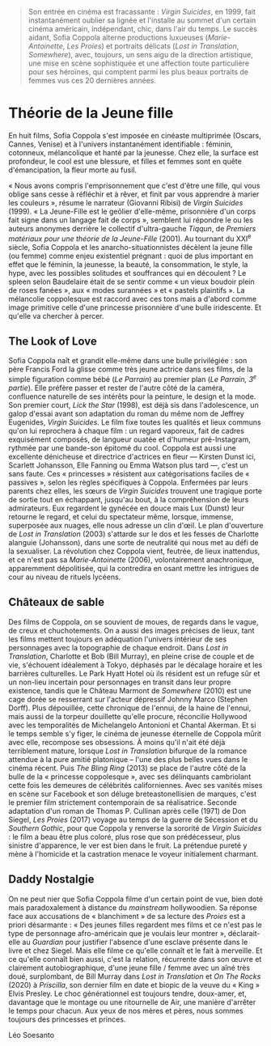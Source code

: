 > Son entrée en cinéma est fracassante : _Virgin Suicides_, en 1999, fait instantanément oublier sa lignée et l'installe au sommet d'un certain cinéma américain, indépendant, chic, dans l'air du temps. Le succès aidant, Sofia Coppola alterne productions luxueuses (_Marie-Antoinette_, _Les Proies_) et portraits délicats (_Lost in Translation_, _Somewhere_), avec, toujours, un sens aigu de la direction artistique, une mise en scène sophistiquée et une affection toute particulière pour ses héroïnes, qui comptent parmi les plus beaux portraits de femmes vus ces 20 dernières années.

# Théorie de la Jeune fille

En huit films, Sofia Coppola s'est imposée en cinéaste multiprimée (Oscars, Cannes, Venise) et à l'univers instantanément identifiable : féminin, cotonneux, mélancolique et hanté par la jeunesse. Chez elle, la surface est profondeur, le cool est une blessure, et filles et femmes sont en quête d'émancipation, la fleur morte au fusil.

« Nous avons compris l'emprisonnement que c'est d'être une fille, qui vous oblige sans cesse à réfléchir et à rêver, et finit par vous apprendre à marier les couleurs », résume le narrateur (Giovanni Ribisi) de _Virgin Suicides_ (1999). « La Jeune-Fille est le geôlier d'elle-même, prisonnière d'un corps fait signe dans un langage fait de corps », semblent lui répondre le ou les auteurs anonymes derrière le collectif d'ultra-gauche _Tiqqun_, de _Premiers matériaux pour une théorie de la Jeune-Fille_ (2001). Au tournant du XXI<sup>e</sup> siècle, Sofia Coppola et les anarcho-situationnistes décèlent la jeune fille (ou femme) comme enjeu existentiel prégnant : quoi de plus important en effet que le féminin, la jeunesse, la beauté, la consommation, le style, la hype, avec les possibles solitudes et souffrances qui en découlent ? Le spleen selon Baudelaire était de se sentir comme « un vieux boudoir plein de roses fanées », aux « modes surannées » et « pastels plaintifs ». La mélancolie coppolesque est raccord avec ces tons mais a d'abord comme image primitive celle d'une princesse prisonnière d'une bulle iridescente. Et qu'elle va chercher à percer.

## The Look of Love

Sofia Coppola naît et grandit elle-même dans une bulle privilégiée : son père Francis Ford la glisse comme très jeune actrice dans ses films, de la simple figuration comme bébé (_Le Parrain_) au premier plan (_Le Parrain, 3<sup>e</sup> partie_). Elle préfère passer et rester de l'autre côté de la caméra, confluence naturelle de ses intérêts pour la peinture, le design et la mode. Son premier court, _Lick the Star_ (1998), est déjà sis dans l'adolescence, un galop d'essai avant son adaptation du roman du même nom de Jeffrey Eugenides, _Virgin Suicides_. Le film fixe toutes les qualités et lieux communs qu'on lui reprochera à chaque film : un regard vaporeux, fait de cadres exquisément composés, de langueur ouatée et d'humeur pré-Instagram, rythmée par une bande-son épitomé du cool. Coppola est aussi une excellente dénicheuse et directrice d'actrices en fleur — Kirsten Dunst ici, Scarlett Johansson, Elle Fanning ou Emma Watson plus tard —, c'est un sans faute. Ces « princesses » résistent aux catégorisations faciles de « passives », selon les règles spécifiques à Coppola. Enfermées par leurs parents chez elles, les sœurs de _Virgin Suicides_ trouvent une tragique porte de sortie tout en échappant, jusqu'au bout, à la compréhension de leurs admirateurs. Eux regardent le gynécée en douce mais Lux (Dunst) leur retourne le regard, et celui du spectateur même, lorsque, immense, superposée aux nuages, elle nous adresse un clin d'œil. Le plan d'ouverture de _Lost in Translation_ (2003) s'attarde sur le dos et les fesses de Charlotte alanguie (Johansson), dans une sorte de neutralité qui nous met au défi de la sexualiser. La révolution chez Coppola vient, feutrée, de lieux inattendus, et ce n'est pas sa _Marie-Antoinette_ (2006), volontairement anachronique, apparemment dépolitisée, qui la contredira en osant mettre les intrigues de cour au niveau de rituels lycéens.

## Châteaux de sable

Des films de Coppola, on se souvient de moues, de regards dans le vague, de creux et chuchotements. On a aussi des images précises de lieux, tant les films mettent toujours en adéquation l'univers intérieur de ses personnages avec la topographie de chaque endroit. Dans _Lost in Translation_, Charlotte et Bob (Bill Murray), en pleine crise de couple et de vie, s'échouent idéalement à Tokyo, déphasés par le décalage horaire et les barrières culturelles. Le Park Hyatt Hotel où ils résident est un refuge sûr et un non-lieu incertain pour personnages en transit dans leur propre existence, tandis que le Château Marmont de _Somewhere_ (2010) est une cage dorée se resserrant sur l'acteur dépressif Johnny Marco (Stephen Dorff). Plus dépouillée, cette chronique de l'ennui, de la haine de l'ennui, mais aussi de la torpeur douillette qu'elle procure, réconcilie Hollywood avec les temporalités de Michelangelo Antonioni et Chantal Akerman. Et si le temps semble s'y figer, le cinéma de jeunesse éternelle de Coppola mûrit avec elle, recompose ses obsessions. À moins qu'il n'ait été déjà terriblement mature, lorsque _Lost in Translation_ bifurque de la romance attendue à la pure amitié platonique – l'une des plus belles vues dans le cinéma récent. Puis _The Bling Ring_ (2013) se place de l'autre côté de la bulle de la « princesse coppolesque », avec ses délinquants cambriolant cette fois les demeures de célébrités californiennes. Avec ses vanités mises en scène sur Facebook et son déluge breteastonellisien de marques, c'est le premier film strictement contemporain de sa réalisatrice. Seconde adaptation d'un roman de Thomas P. Cullinan après celle (1971) de Don Siegel, _Les Proies_ (2017) voyage au temps de la guerre de Sécession et du _Southern Gothic_, pour que Coppola y renverse la sororité de _Virgin Suicides_ : le film a beau être plus coloré, plus rose que son prédécesseur, plus sinistre d'apparence, le ver est bien dans le fruit. La prétendue pureté y mène à l'homicide et la castration menace le voyeur initialement charmant.

## Daddy Nostalgie

On ne peut nier que Sofia Coppola filme d'un certain point de vue, bien doté mais paradoxalement à distance du _mainstream_ hollywoodien. Sa réponse face aux accusations de « blanchiment » de sa lecture des _Proies_ est a priori désarmante : « Des jeunes filles regardent mes films et ce n'est pas le type de personnage afro-américain que je voulais leur montrer », déclarait-elle au _Guardian_ pour justifier l'absence d'une esclave présente dans le livre et chez Siegel. Mais elle filme ce qu'elle connaît et le fait à merveille. Et ce qu'elle connaît bien aussi, c'est la relation, récurrente dans son œuvre et clairement autobiographique, d'une jeune fille / femme avec un aîné très doué, surplombant, de Bill Murray dans _Lost in Translation_ et _On The Rocks_ (2020) à _Priscilla_, son dernier film en date et biopic de la veuve du « King » Elvis Presley. Le choc générationnel est toujours tendre, doux-amer, et, davantage que le montage ou une ritournelle de Air, une manière d'arrêter le temps pour chacun. Aux yeux de nos mères et pères, nous sommes toujours des princesses et princes.

<div class="author">Léo Soesanto</div>
